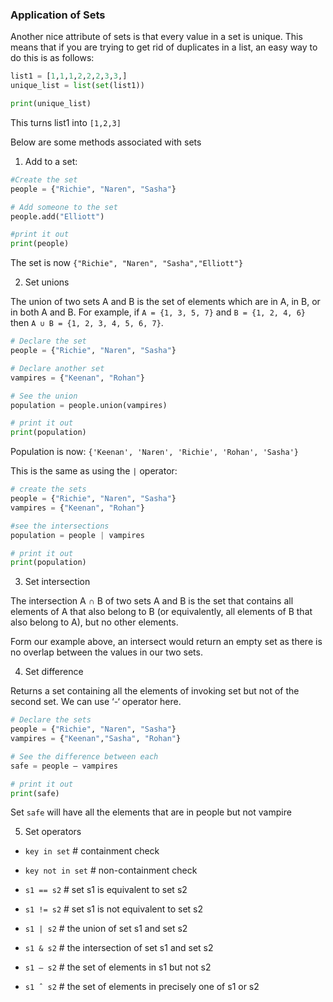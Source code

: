 ### Application of Sets

Another nice attribute of sets is that every value in a set is unique.  This means that if you are trying to get rid of duplicates in a list, an easy way to do this is as follows:

```python
list1 = [1,1,1,2,2,2,3,3,]
unique_list = list(set(list1))

print(unique_list)
```
This turns list1 into `[1,2,3]`

Below are some methods associated with sets

1. Add to a set:

```python
#Create the set
people = {"Richie", "Naren", "Sasha"}

# Add someone to the set
people.add("Elliott")

#print it out
print(people)
```
The set is now `{"Richie", "Naren", "Sasha","Elliott"}`

2. Set unions

The union of two sets A and B is the set of elements which are in A, in B, or in both A and B. For example, if `A = {1, 3, 5, 7}` and `B = {1, 2, 4, 6}` then `A ∪ B = {1, 2, 3, 4, 5, 6, 7}`.

```python
# Declare the set
people = {"Richie", "Naren", "Sasha"}

# Declare another set
vampires = {"Keenan", "Rohan"}

# See the union
population = people.union(vampires)

# print it out
print(population)
```
Population is now: `{'Keenan', 'Naren', 'Richie', 'Rohan', 'Sasha'}`

This is the same as using the `|` operator:

```python
# create the sets
people = {"Richie", "Naren", "Sasha"}
vampires = {"Keenan", "Rohan"}

#see the intersections
population = people | vampires

# print it out
print(population)
```

3. Set intersection

The intersection A ∩ B of two sets A and B is the set that contains all elements of A that also belong to B (or equivalently, all elements of B that also belong to A), but no other elements.

Form our example above, an intersect would return an empty set as there is no overlap between the values in our two sets.

4. Set difference

 Returns a set containing all the elements of invoking set but not of the second set. We can use ‘-‘ operator here.

 ```python
 # Declare the sets
 people = {"Richie", "Naren", "Sasha"}
 vampires = {"Keenan","Sasha", "Rohan"}

 # See the difference between each
 safe = people – vampires

 # print it out
 print(safe)
 ```
Set `safe` will have all the elements that are in people but not vampire

5. Set operators

- `key in set` # containment check

- `key not in set` # non-containment check

- `s1 == s2` # set s1 is equivalent to set s2

- `s1 != s2` # set s1 is not equivalent to set s2

- `s1 | s2`  # the union of set s1 and set s2

- `s1 & s2` # the intersection of set s1 and set s2

- `s1 – s2` # the set of elements in s1 but not s2

- `s1 ˆ s2` # the set of elements in precisely one of s1 or s2
